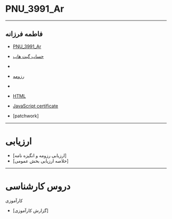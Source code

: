 # PNU_3991_Ar
---
فاطمه فرزانه
---
 - [PNU_3991_Ar](https://github.com/fatemehfarzaneh/PNU_3991_Ar) 
 - [حساب گیت هاب](https://github.com/fatemehfarzaneh)
 - 
-  [رزومه](https://github.com/fatemehfarzaneh/PNU_3991_Ar/blob/main/index.md)
-  

-   [HTML](https://github.com/fatemehfarzaneh/PNU_3991_Ar/blob/main/cert-1014-24305552.jpg )
 -  [JavaScript certificate](https://github.com/fatemehfarzaneh/PNU_3991_Ar/blob/main/cert-24305552-1024.png)
 -  [patchwork]

----
#  ارزیابی
 -  [ارزیابی رزومه و انگیزه نامه]
 -  [خلاصه ارزیابی بخش عمومی]

----
# دروس کارشناسی
کارآموزی
-  [گزارش کارآموزی]


